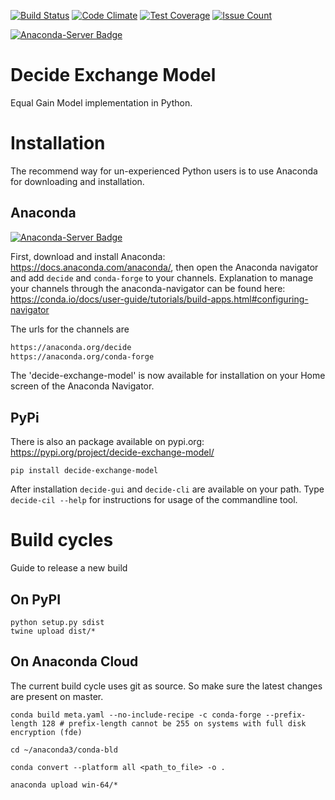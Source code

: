 [![Build Status](https://travis-ci.org/foarsitter/decide-exchange-model.svg?branch=master)](https://travis-ci.org/foarsitter/decide-exchange-model)
[![Code Climate](https://codeclimate.com/github/foarsitter/decide-exchange-model/badges/gpa.svg)](https://codeclimate.com/github/foarsitter/decide-exchange-model)
[![Test Coverage](https://codeclimate.com/github/foarsitter/decide-exchange-model/badges/coverage.svg)](https://codeclimate.com/github/foarsitter/decide-exchange-model/coverage)
[![Issue Count](https://codeclimate.com/github/foarsitter/decide-exchange-model/badges/issue_count.svg)](https://codeclimate.com/github/foarsitter/decide-exchange-model)

[![Anaconda-Server Badge](https://anaconda.org/jelmert/decide-exchange-model/badges/version.svg)](https://anaconda.org/jelmert/decide-exchange-model)


# Decide Exchange Model
Equal Gain Model implementation in Python. 

# Installation
The recommend way for un-experienced Python users is to use Anaconda for downloading and installation.

## Anaconda 
[![Anaconda-Server Badge](https://anaconda.org/jelmert/decide-exchange-model/badges/installer/conda.svg)](https://conda.anaconda.org/jelmert)

First, download and install Anaconda: https://docs.anaconda.com/anaconda/, then open the Anaconda navigator and add ```decide``` and ```conda-forge``` to your channels. 
Explanation to manage your channels through the anaconda-navigator can be found here: https://conda.io/docs/user-guide/tutorials/build-apps.html#configuring-navigator
 
The urls for the channels are

```bash
https://anaconda.org/decide
https://anaconda.org/conda-forge
```

The 'decide-exchange-model' is now available for installation on your Home screen of the Anaconda Navigator.

## PyPi
There is also an package available on pypi.org: https://pypi.org/project/decide-exchange-model/
```
pip install decide-exchange-model
```
After installation ```decide-gui``` and `decide-cli` are available on your path. Type `decide-cil --help` for instructions for usage of the commandline tool. 
# Build cycles
Guide to release a new build
## On PyPI
```
python setup.py sdist
twine upload dist/*
```

## On Anaconda Cloud
The current build cycle uses git as source. So make sure the latest changes are present on master.
```
conda build meta.yaml --no-include-recipe -c conda-forge --prefix-length 128 # prefix-length cannot be 255 on systems with full disk encryption (fde)

cd ~/anaconda3/conda-bld

conda convert --platform all <path_to_file> -o .

anaconda upload win-64/* 
```


